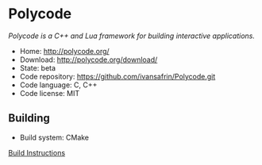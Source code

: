 # Polycode

_Polycode is a C++ and Lua framework for building interactive applications._

- Home: http://polycode.org/
- Download: http://polycode.org/download/
- State: beta
- Code repository: https://github.com/ivansafrin/Polycode.git
- Code language: C, C++
- Code license: MIT

## Building

- Build system: CMake

[Build Instructions](https://github.com/ivansafrin/Polycode/blob/master/BUILD.md)

